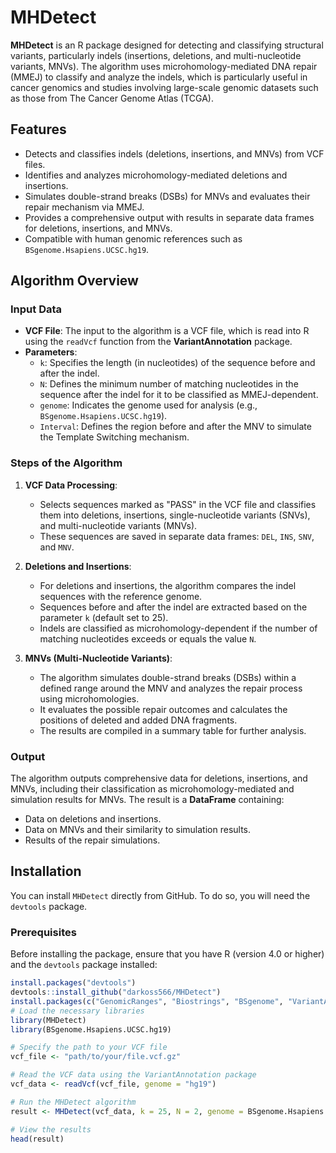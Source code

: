 # MHDetect

**MHDetect** is an R package designed for detecting and classifying structural variants, particularly indels (insertions, deletions, and multi-nucleotide variants, MNVs). The algorithm uses microhomology-mediated DNA repair (MMEJ) to classify and analyze the indels, which is particularly useful in cancer genomics and studies involving large-scale genomic datasets such as those from The Cancer Genome Atlas (TCGA).

## Features

- Detects and classifies indels (deletions, insertions, and MNVs) from VCF files.
- Identifies and analyzes microhomology-mediated deletions and insertions.
- Simulates double-strand breaks (DSBs) for MNVs and evaluates their repair mechanism via MMEJ.
- Provides a comprehensive output with results in separate data frames for deletions, insertions, and MNVs.
- Compatible with human genomic references such as `BSgenome.Hsapiens.UCSC.hg19`.

## Algorithm Overview

### Input Data
- **VCF File**: The input to the algorithm is a VCF file, which is read into R using the `readVcf` function from the **VariantAnnotation** package.
- **Parameters**:
  - `k`: Specifies the length (in nucleotides) of the sequence before and after the indel.
  - `N`: Defines the minimum number of matching nucleotides in the sequence after the indel for it to be classified as MMEJ-dependent.
  - `genome`: Indicates the genome used for analysis (e.g., `BSgenome.Hsapiens.UCSC.hg19`).
  - `Interval`: Defines the region before and after the MNV to simulate the Template Switching mechanism.

### Steps of the Algorithm

1. **VCF Data Processing**: 
   - Selects sequences marked as "PASS" in the VCF file and classifies them into deletions, insertions, single-nucleotide variants (SNVs), and multi-nucleotide variants (MNVs).
   - These sequences are saved in separate data frames: `DEL`, `INS`, `SNV`, and `MNV`.

2. **Deletions and Insertions**:
   - For deletions and insertions, the algorithm compares the indel sequences with the reference genome.
   - Sequences before and after the indel are extracted based on the parameter `k` (default set to 25).
   - Indels are classified as microhomology-dependent if the number of matching nucleotides exceeds or equals the value `N`.

3. **MNVs (Multi-Nucleotide Variants)**:
   - The algorithm simulates double-strand breaks (DSBs) within a defined range around the MNV and analyzes the repair process using microhomologies.
   - It evaluates the possible repair outcomes and calculates the positions of deleted and added DNA fragments.
   - The results are compiled in a summary table for further analysis.

### Output

The algorithm outputs comprehensive data for deletions, insertions, and MNVs, including their classification as microhomology-mediated and simulation results for MNVs. The result is a **DataFrame** containing:
- Data on deletions and insertions.
- Data on MNVs and their similarity to simulation results.
- Results of the repair simulations.

## Installation

You can install `MHDetect` directly from GitHub. To do so, you will need the `devtools` package.

### Prerequisites

Before installing the package, ensure that you have R (version 4.0 or higher) and the `devtools` package installed:

```r
install.packages("devtools")
devtools::install_github("darkoss566/MHDetect")
install.packages(c("GenomicRanges", "Biostrings", "BSgenome", "VariantAnnotation"))
# Load the necessary libraries
library(MHDetect)
library(BSgenome.Hsapiens.UCSC.hg19)

# Specify the path to your VCF file
vcf_file <- "path/to/your/file.vcf.gz"

# Read the VCF data using the VariantAnnotation package
vcf_data <- readVcf(vcf_file, genome = "hg19")

# Run the MHDetect algorithm
result <- MHDetect(vcf_data, k = 25, N = 2, genome = BSgenome.Hsapiens.UCSC.hg19, Interval = 25)

# View the results
head(result)
```

